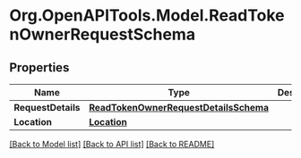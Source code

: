 
# Org.OpenAPITools.Model.ReadTokenOwnerRequestSchema

## Properties

Name | Type | Description | Notes
------------ | ------------- | ------------- | -------------
**RequestDetails** | [**ReadTokenOwnerRequestDetailsSchema**](ReadTokenOwnerRequestDetailsSchema.md) |  | [optional] 
**Location** | [**Location**](Location.md) |  | [optional] 

[[Back to Model list]](../README.md#documentation-for-models)
[[Back to API list]](../README.md#documentation-for-api-endpoints)
[[Back to README]](../README.md)


